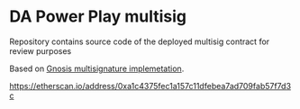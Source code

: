 # DA Power Play multisig

Repository contains source code of the deployed multisig contract for review purposes 

Based on [Gnosis multisignature implemetation](https://github.com/gnosis/MultiSigWallet). 

https://etherscan.io/address/0xa1c4375fec1a157c11dfebea7ad709fab57f7d3c
